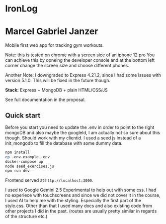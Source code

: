 # IronLog
# Marcel Gabriel Janzer
Mobile first web app for tracking gym workouts.

Note: this is tested on chrome with a screen sice of an iphone 12 pro
You can achieve this by opneing the developer console and at the bottom left 
corner change the screen size and choose different phones.

Another Note: I downgraded to Express 4.21.2, since I had some issues with version 5.1.0.
This will be fixed in the future though. 

**Stack:** Express + MongoDB + plain HTML/CSS/JS

See full documentation in the proposal.

## Quick start

Before you start you need to update the .env in order to point to the right mongoDB 
and also maybe the googleId, I am actually not so sure about this though. Should work 
with my clientid. I used a seed js instead of a init_mongodb to fill the database with 
some dummy data.

```bash
npm install
cp .env.example .env                 
docker-compose up 
node seed_exercises.js                
npm run dev
```

Frontend served at `http://localhost:3000`.


I used to Google Gemini 2.5 Experimental to help out with some css. I had no experiece with touchscreens and 
since we did not cover it in the course, I used AI to help me with the styling. Especially the first part of the 
style.css. Other than that I used many docs and also existing code from other projects I did in the past. 
(routes are usually pretty similar in regards of the structure etc.)



